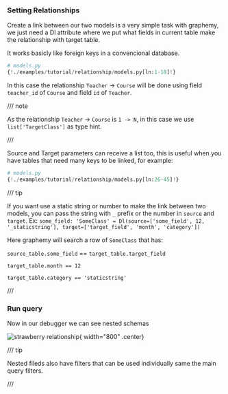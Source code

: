 ### Setting Relationships

Create a link between our two models is a very simple task with graphemy, we just need a Dl attribute where we put what fields in current table make the relationship with target table.

It works basicly like foreign keys in a convencional database.


```Python  hl_lines="10 18"
# models.py
{!./examples/tutorial/relationship/models.py[ln:1-18]!}
```

In this case the relationship `Teacher` -> `Course` will be done using field `teacher_id` of `Course` and field `id` of `Teacher`.


/// note

As the relationship `Teacher` -> `Course` is `1 -> N`, in this case we use `list['TargetClass']` as type hint.

///


Source and Target parameters can receive a list too, this is useful when you have tables that need many keys to be linked, for example:

```Python  hl_lines="8-10 18-20"
# models.py
{!./examples/tutorial/relationship/models.py[ln:26-45]!}
```


/// tip

If you want use a static string or number to make the link between two models, you can pass the string with `_` prefix or the number in `source` and `target`. Ex: `some_field: 'SomeClass' = Dl(source=['some_field', 12, '_staticstring'], target=['target_field', 'month', 'category'])`

Here graphemy will search a row of `SomeClass` that has:

 `source_table.some_field` == `target_table.target_field` 

 `target_table.month == 12` 

 `target_table.category == 'staticstring'` 

///

### Run query

Now in our debugger we can see nested schemas


![strawberry relationship](/assets/relationship.png){ width="800" .center}

/// tip

Nested fileds also have filters that can be used individually same the main query filters.

///